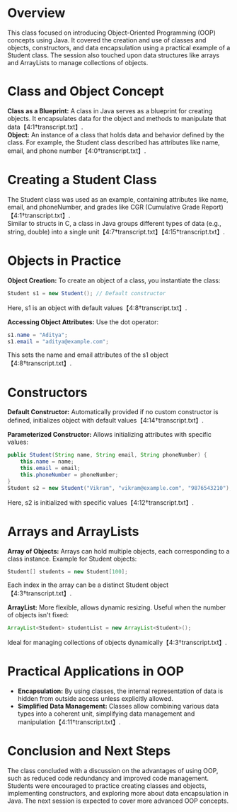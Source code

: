 # Overview
This class focused on introducing Object-Oriented Programming (OOP) concepts using Java. It covered the creation and use of classes and objects, constructors, and data encapsulation using a practical example of a Student class. The session also touched upon data structures like arrays and ArrayLists to manage collections of objects.

# Class and Object Concept
**Class as a Blueprint:** A class in Java serves as a blueprint for creating objects. It encapsulates data for the object and methods to manipulate that data【4:1†transcript.txt】.  
**Object:** An instance of a class that holds data and behavior defined by the class. For example, the Student class described has attributes like name, email, and phone number【4:0†transcript.txt】.

# Creating a Student Class
The Student class was used as an example, containing attributes like name, email, and phoneNumber, and grades like CGR (Cumulative Grade Report)【4:1†transcript.txt】.  
Similar to structs in C, a class in Java groups different types of data (e.g., string, double) into a single unit【4:7†transcript.txt】【4:15†transcript.txt】.

# Objects in Practice
**Object Creation:** To create an object of a class, you instantiate the class:
```java
Student s1 = new Student(); // Default constructor
```
Here, s1 is an object with default values【4:8†transcript.txt】.

**Accessing Object Attributes:** Use the dot operator:
```java
s1.name = "Aditya";
s1.email = "aditya@example.com";
```
This sets the name and email attributes of the s1 object【4:8†transcript.txt】.

# Constructors
**Default Constructor:** Automatically provided if no custom constructor is defined, initializes object with default values【4:14†transcript.txt】.

**Parameterized Constructor:** Allows initializing attributes with specific values:
```java
public Student(String name, String email, String phoneNumber) {
    this.name = name;
    this.email = email;
    this.phoneNumber = phoneNumber;
}
Student s2 = new Student("Vikram", "vikram@example.com", "9876543210");
```
Here, s2 is initialized with specific values【4:12†transcript.txt】.

# Arrays and ArrayLists
**Array of Objects:** Arrays can hold multiple objects, each corresponding to a class instance. Example for Student objects:
```java
Student[] students = new Student[100];
```
Each index in the array can be a distinct Student object【4:3†transcript.txt】.

**ArrayList:** More flexible, allows dynamic resizing. Useful when the number of objects isn't fixed:
```java
ArrayList<Student> studentList = new ArrayList<Student>();
```
Ideal for managing collections of objects dynamically【4:3†transcript.txt】.

# Practical Applications in OOP
- **Encapsulation:** By using classes, the internal representation of data is hidden from outside access unless explicitly allowed.
- **Simplified Data Management:** Classes allow combining various data types into a coherent unit, simplifying data management and manipulation【4:11†transcript.txt】.

# Conclusion and Next Steps
The class concluded with a discussion on the advantages of using OOP, such as reduced code redundancy and improved code management. Students were encouraged to practice creating classes and objects, implementing constructors, and exploring more about data encapsulation in Java. The next session is expected to cover more advanced OOP concepts.
